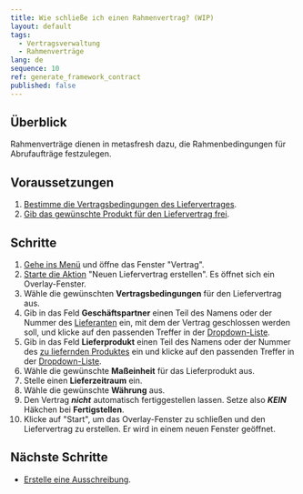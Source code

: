 ```yaml
---
title: Wie schließe ich einen Rahmenvertrag? (WIP)
layout: default
tags:
  - Vertragsverwaltung
  - Rahmenverträge
lang: de
sequence: 10
ref: generate_framework_contract
published: false
---
```


## Überblick
Rahmenverträge dienen in metasfresh dazu, die Rahmenbedingungen für Abrufaufträge festzulegen.

<!-- flatrate term = Contract -->

## Voraussetzungen
1. [Bestimme die Vertragsbedingungen des Liefervertrages](Lieferantenvertrag_Bedingungen_definieren).
1. [Gib das gewünschte Produkt für den Liefervertrag frei](Produkt_fuer_Lieferantenvertrag).

## Schritte
1. [Gehe ins Menü](Menu) und öffne das Fenster "Vertrag".
1. [Starte die Aktion](AktionStarten#aktionsmenue) "Neuen Liefervertrag erstellen". Es öffnet sich ein Overlay-Fenster.
1. Wähle die gewünschten **Vertragsbedingungen** für den Liefervertrag aus.
1. Gib in das Feld **Geschäftspartner** einen Teil des Namens oder der Nummer des [Lieferanten](Neuer_Geschaeftspartner_Lieferant) ein, mit dem der Vertrag geschlossen werden soll, und klicke auf den passenden Treffer in der <a href="Keyboard_Shortcuts_Liste#dropdown" title="Dynamisches Suchfeld (Autocomplete)">Dropdown-Liste</a>.
1. Gib in das Feld **Lieferprodukt** einen Teil des Namens oder der Nummer des [zu liefernden Produktes](Produkt_fuer_Lieferantenvertrag) ein und klicke auf den passenden Treffer in der <a href="Keyboard_Shortcuts_Liste#dropdown" title="Dynamisches Suchfeld (Autocomplete)">Dropdown-Liste</a>.
1. Wähle die gewünschte **Maßeinheit** für das Lieferprodukt aus.
1. Stelle einen **Lieferzeitraum** ein.
1. Wähle die gewünschte **Währung** aus.
1. Den Vertrag ***nicht*** automatisch fertiggestellen lassen. Setze also ***KEIN*** Häkchen bei **Fertigstellen**.
1. Klicke auf "Start", um das Overlay-Fenster zu schließen und den Liefervertrag zu erstellen. Er wird in einem neuen Fenster geöffnet.

## Nächste Schritte
- [Erstelle eine Ausschreibung](Ausschreibung_erstellen).
